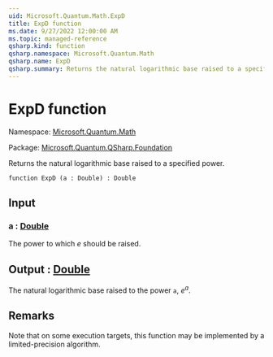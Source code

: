 ```yaml
---
uid: Microsoft.Quantum.Math.ExpD
title: ExpD function
ms.date: 9/27/2022 12:00:00 AM
ms.topic: managed-reference
qsharp.kind: function
qsharp.namespace: Microsoft.Quantum.Math
qsharp.name: ExpD
qsharp.summary: Returns the natural logarithmic base raised to a specified power.
---
```


# ExpD function

Namespace: [Microsoft.Quantum.Math](xref:Microsoft.Quantum.Math)

Package: [Microsoft.Quantum.QSharp.Foundation](https://nuget.org/packages/Microsoft.Quantum.QSharp.Foundation)


Returns the natural logarithmic base raised to a specified power.

```qsharp
function ExpD (a : Double) : Double
```


## Input

### a : [Double](xref:microsoft.quantum.qsharp.valueliterals#double-literals)

The power to which $e$ should be raised.



## Output : [Double](xref:microsoft.quantum.qsharp.valueliterals#double-literals)

The natural logarithmic base raised to the power `a`, $e^a$.

## Remarks

Note that on some execution targets, this function may be implementedby a limited-precision algorithm.